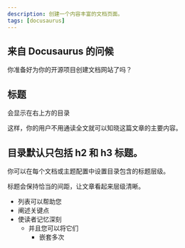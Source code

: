 ```yaml
---
description: 创建一个内容丰富的文档页面。
tags: [docusaurus] 
---
```


## 来自 Docusaurus 的问候

你准备好为你的开源项目创建文档网站了吗？

## 标题

会显示在右上方的目录

这样，你的用户不用通读全文就可以知晓这篇文章的主要内容。

## 目录默认只包括 h2 和 h3 标题。

你可以在每个文档或主题配置中设置目录包含的标题层级。

标题会保持恰当的间距，让文章看起来层级清晰。

- 列表可以帮助您
- 阐述关键点
- 使读者记忆深刻
  - 并且您可以将它们
    - 嵌套多次


